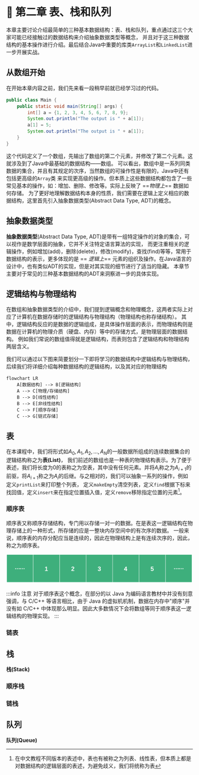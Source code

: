 # :blue_book: 第二章 表、栈和队列

本章主要讨论介绍最简单的三种基本数据结构：表、栈和队列，重点通过这三个大家可能已经接触过的数据结构来介绍抽象数据类型等概念，
并且对于这三种数据结构的基本操作进行介绍。最后结合Java中重要的库类`ArrayList`和`LinkedList`进一步开展实战。

## 从数组开始

在开始本章内容之前，我们先来看一段稍早前就已经学习过的代码。

```java
public class Main {
    public static void main(String[] args) {
        int[] a = {1, 2, 3, 4, 5, 6, 7, 8, 9};
        System.out.println("The output is " + a[1]);
        a[1] = 5;
        System.out.println("The output is " + a[1]);
    }
}
```

这个代码定义了一个数组，先输出了数组的第二个元素，并修改了第二个元素。这就涉及到了Java中最基础的数据结构——数组。
可以看出，数组中是一系列同类数据的集合，并且有其规定的次序，当然数组的可操作性是有限的，Java中还有包括更高级的`Array`类
来实现更高级的操作。但本质上这些数据结构都包含了一些常见基本的操作，如：增加、删除、修改等。实际上反映了 ==*物理上*== 数据如何存储。
为了更好地理解数据结构本身的性质，我们需要在逻辑上定义相应的数据结构，这里首先引入抽象数据类型(Abstract Data Type,
ADT)的概念。

## 抽象数据类型

**抽象数据类型**(Abstract Data Type, ADT)是带有一组特定操作的对象的集合，可以视作是数学层面的抽象，它并不关注特定语言算法的实现，
而更注重相关的逻辑操作，例如增加(add)，删除(delete)，修改(modify)，查找(find)等等，常用于数据结构的表示，更多体现的是 ==
*逻辑上*== 元素的组织及操作。在Java语言的设计中，也有类似ADT的实现，但是对其实现的细节进行了适当的隐藏。
本章节主要对于常见的三种基本数据结构的ADT来洞察进一步的具体实现。

## 逻辑结构与物理结构

在数组和抽象数据类型的介绍中，我们提到逻辑概念和物理概念，这两者实际上对应了计算机在数据存储时的逻辑结构与物理结构（物理结构也称存储结构）。
其中，逻辑结构反应的是数据的逻辑组成，是具体操作层面的表示，而物理结构则是数据在计算机的物理介质（硬盘、内存）等中的存储方式，是物理层面的数据结构。
例如我们常说的数组值得就是逻辑结构，而表则包含了逻辑结构和物理结构两层含义。

我们可以通过以下图来简要划分一下即将学习的数据结构中逻辑结构与物理结构，后续我们将详细介绍每种数据结构的逻辑结构，以及其对应的物理结构

```mermaid
flowchart LR
    A[数据结构] --> B[逻辑结构]
    A --> C[物理/存储结构]
    B --> D[线性结构]
    B --> E[非线性结构]
    C --> F[顺序存储]
    C --> G[链式存储]
```

## 表

在本课程中，我们将形式如$A_0,A_1,A_2,...,A_N$的一般数据所组成的连续数据集合的逻辑结构称之为**表(List)**，
我们前述的数组也是一种表的物理结构表示。为了便于表述，我们将长度为0的表称之为空表，其中没有任何元素。并将$A_i$称之为$A_
{i+1}$的前驱，将$A_{i+1}$称之为$A_{i}$的后继。与之相对的，我们可以抽象一系列的操作，例如定义`printList`来打印整个列表，
定义`makeEmpty`清空列表，定义`find`根据下标来找回值，定义`insert`来在指定位置插入值，定义`remove`移除指定位置的元素[^表]。

### 顺序表

顺序表又称顺序存储结构，专门用以存储一对一的数据。在是表这一逻辑结构在物理存储上的一种形式，所存储的应是一整块内存空间中的有次序的数据。
一般来说，顺序表的内存分配应当是连续的，因此在物理结构上是有连续次序的，因此，称之为顺序表。

![顺序表示意](https://raw.githubusercontent.com/Waynehfut/blog/img/img/202306141716070.png)

:::info 注意
对于顺序表这个概念，在部分的以 Java 为编码语言教材中并没有刻意强调，与 C/C++ 等语言相比，由于 Java 的虚拟机机制，数据在内存中"顺序"并没有如
C/C++ 中体现那么明显。因此大多数情况下会将数组等同于顺序表这一逻辑结构的物理实现。
:::

### 链表

## 栈

**栈(Stack)**

### 顺序栈

### 链栈

## 队列

**队列(Queue)**

[^表]: 在中文教程不同版本的表述中，表也有被称之为列表、线性表，但本质上都是对数据结构的逻辑层面的表述，为避免歧义，我们将统称为表
